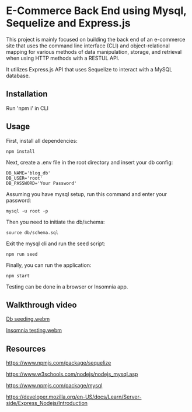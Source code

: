 # E-Commerce Back End using Mysql, Sequelize and Express.js

This project is mainly focused on building the back end of an e-commerce site that uses the command line interface (CLI) and object-relational mapping for various methods of data manipulation, storage, and retrieval when using HTTP methods with a RESTUL API.

It utilizes Express.js API that uses Sequelize to interact with a MySQL database.


## Installation

Run 'npm i' in CLI

## Usage

First, install all dependencies:
```
npm install
```
Next, create a .env file in the root directory and insert your db config:
```
DB_NAME='blog_db'
DB_USER='root'
DB_PASSWORD='Your Password'
```
Assuming you have mysql setup, run this command and enter your password:
```
mysql -u root -p
```
Then you need to initiate the db/schema:
```
source db/schema.sql
```
Exit the mysql cli and run the seed script:
```
npm run seed
```
Finally, you can run the application:
```
npm start
```

Testing can be done in a browser or Insomnia app. 


## Walkthrough video
[Db seeding.webm](https://github.com/Lishakuinkel/E-commerce-site-using-Express.js/assets/130411719/bdedbb49-5039-4817-88f7-8f1af6228ff4)

[Insomnia testing.webm](https://github.com/Lishakuinkel/E-commerce-site-using-Express.js/assets/130411719/e51d9736-0e1d-4b85-bff3-ff3086d53b09)

## Resources

https://www.npmjs.com/package/sequelize

https://www.w3schools.com/nodejs/nodejs_mysql.asp

https://www.npmjs.com/package/mysql

https://developer.mozilla.org/en-US/docs/Learn/Server-side/Express_Nodejs/Introduction
